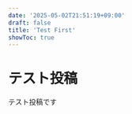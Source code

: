 ```yaml
---
date: '2025-05-02T21:51:19+09:00'
draft: false
title: 'Test First'
showToc: true
---
```


# テスト投稿

テスト投稿です
